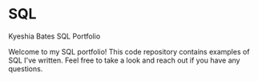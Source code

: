 # SQL
Kyeshia Bates SQL Portfolio 

Welcome to my SQL portfolio! This code repository contains examples of SQL I've written. Feel free to take a look and reach out if you have any questions.
